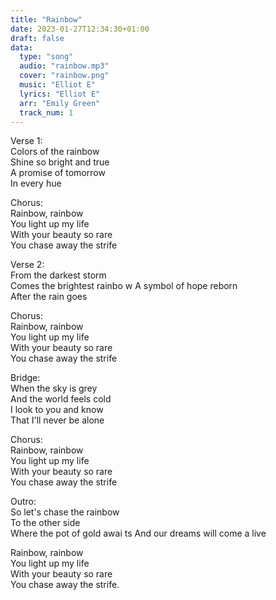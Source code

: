 ```yaml
---
title: "Rainbow"
date: 2023-01-27T12:34:30+01:00
draft: false
data:
  type: "song"
  audio: "rainbow.mp3"
  cover: "rainbow.png"
  music: "Elliot E"
  lyrics: "Elliot E"
  arr: "Emily Green"
  track_num: 1
---
```


Verse 1:  
Colors of the rainbow  
Shine so bright and true  
A promise of tomorrow  
In every hue  

Chorus:  
Rainbow, rainbow  
You light up my life  
With your beauty so rare  
You chase away the strife  

Verse 2:  
From the darkest storm  
Comes the brightest rainbo  w
A symbol of hope reborn  
After the rain goes  

Chorus:  
Rainbow, rainbow  
You light up my life  
With your beauty so rare  
You chase away the strife  

Bridge:  
When the sky is grey  
And the world feels cold  
I look to you and know  
That I'll never be alone  

Chorus:  
Rainbow, rainbow  
You light up my life  
With your beauty so rare  
You chase away the strife  

Outro:  
So let's chase the rainbow  
To the other side  
Where the pot of gold awai  ts
And our dreams will come a  live

Rainbow, rainbow  
You light up my life  
With your beauty so rare  
You chase away the strife.  
